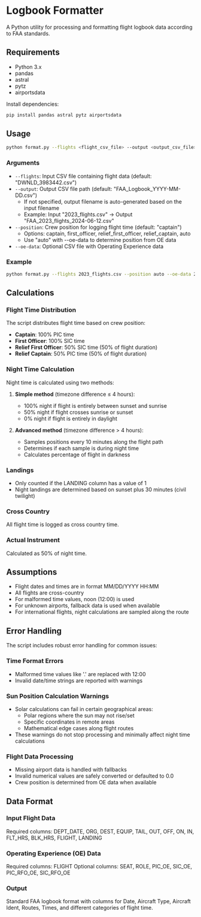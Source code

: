 # Logbook Formatter

A Python utility for processing and formatting flight logbook data according to FAA standards.

## Requirements

- Python 3.x
- pandas
- astral
- pytz
- airportsdata

Install dependencies:
```bash
pip install pandas astral pytz airportsdata
```

## Usage

```bash
python format.py --flights <flight_csv_file> --output <output_csv_file> --position <crew_position> --oe-data <oe_data_csv>
```

### Arguments

- `--flights`: Input CSV file containing flight data (default: "DWNLD_3983442.csv")
- `--output`: Output CSV file path (default: "FAA_Logbook_YYYY-MM-DD.csv")
  - If not specified, output filename is auto-generated based on the input filename
  - Example: Input "2023_flights.csv" → Output "FAA_2023_flights_2024-06-12.csv"
- `--position`: Crew position for logging flight time (default: "captain")
  - Options: captain, first_officer, relief_first_officer, relief_captain, auto
  - Use "auto" with --oe-data to determine position from OE data
- `--oe-data`: Optional CSV file with Operating Experience data

### Example

```bash
python format.py --flights 2023_flights.csv --position auto --oe-data 2023_OE.csv
```

## Calculations

### Flight Time Distribution

The script distributes flight time based on crew position:
- **Captain**: 100% PIC time
- **First Officer**: 100% SIC time
- **Relief First Officer**: 50% SIC time (50% of flight duration)
- **Relief Captain**: 50% PIC time (50% of flight duration)

### Night Time Calculation

Night time is calculated using two methods:
1. **Simple method** (timezone difference ≤ 4 hours):
   - 100% night if flight is entirely between sunset and sunrise
   - 50% night if flight crosses sunrise or sunset
   - 0% night if flight is entirely in daylight

2. **Advanced method** (timezone difference > 4 hours):
   - Samples positions every 10 minutes along the flight path
   - Determines if each sample is during night time
   - Calculates percentage of flight in darkness

### Landings

- Only counted if the LANDING column has a value of 1
- Night landings are determined based on sunset plus 30 minutes (civil twilight)

### Cross Country

All flight time is logged as cross country time.

### Actual Instrument

Calculated as 50% of night time.

## Assumptions

- Flight dates and times are in format MM/DD/YYYY HH:MM
- All flights are cross-country
- For malformed time values, noon (12:00) is used
- For unknown airports, fallback data is used when available
- For international flights, night calculations are sampled along the route

## Error Handling

The script includes robust error handling for common issues:

### Time Format Errors
- Malformed time values like '.' are replaced with 12:00
- Invalid date/time strings are reported with warnings

### Sun Position Calculation Warnings
- Solar calculations can fail in certain geographical areas:
  - Polar regions where the sun may not rise/set
  - Specific coordinates in remote areas
  - Mathematical edge cases along flight routes
- These warnings do not stop processing and minimally affect night time calculations

### Flight Data Processing
- Missing airport data is handled with fallbacks
- Invalid numerical values are safely converted or defaulted to 0.0
- Crew position is determined from OE data when available

## Data Format

### Input Flight Data
Required columns: DEPT_DATE, ORG, DEST, EQUIP, TAIL, OUT, OFF, ON, IN, FLT_HRS, BLK_HRS, FLIGHT, LANDING

### Operating Experience (OE) Data
Required columns: FLIGHT
Optional columns: SEAT, ROLE, PIC_OE, SIC_OE, PIC_RFO_OE, SIC_RFO_OE

### Output
Standard FAA logbook format with columns for Date, Aircraft Type, Aircraft Ident, Routes, Times, and different categories of flight time. 
